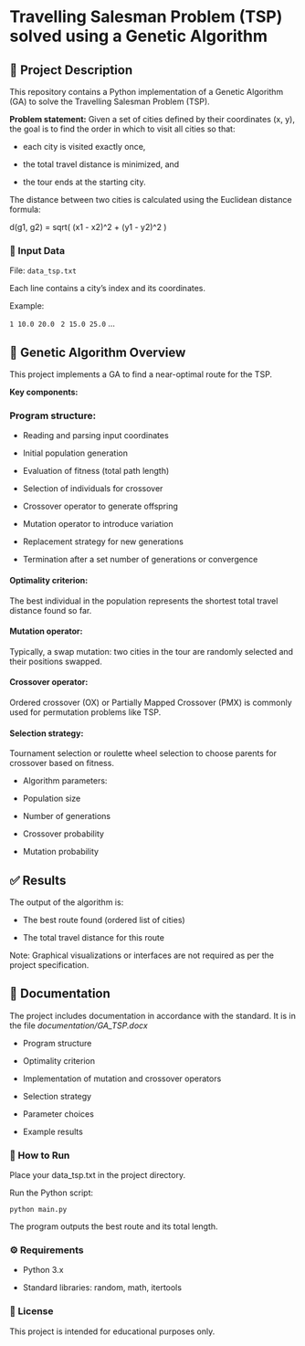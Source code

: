 # Travelling Salesman Problem (TSP) solved using a Genetic Algorithm

## 📌 Project Description
This repository contains a Python implementation of a Genetic Algorithm (GA) to solve the Travelling Salesman Problem (TSP).

**Problem statement:**
Given a set of cities defined by their coordinates (x, y), the goal is to find the order in which to visit all cities so that:

- each city is visited exactly once,

- the total travel distance is minimized, and

- the tour ends at the starting city.

The distance between two cities is calculated using the Euclidean distance formula:

d(g1, g2) = sqrt( (x1 - x2)^2 + (y1 - y2)^2 )

### 📂 Input Data

File: ```data_tsp.txt```

Each line contains a city’s index and its coordinates.

Example:

```1 10.0 20.0 ```
``` 2 15.0 25.0 ```
...
## 🧬 Genetic Algorithm Overview

This project implements a GA to find a near-optimal route for the TSP.

**Key components:**

### Program structure:

- Reading and parsing input coordinates

- Initial population generation

- Evaluation of fitness (total path length)

- Selection of individuals for crossover

- Crossover operator to generate offspring

- Mutation operator to introduce variation

- Replacement strategy for new generations

- Termination after a set number of generations or convergence

#### Optimality criterion:
The best individual in the population represents the shortest total travel distance found so far.

#### Mutation operator:
Typically, a swap mutation: two cities in the tour are randomly selected and their positions swapped.

#### Crossover operator:
Ordered crossover (OX) or Partially Mapped Crossover (PMX) is commonly used for permutation problems like TSP.

#### Selection strategy:
Tournament selection or roulette wheel selection to choose parents for crossover based on fitness.

- Algorithm parameters:

- Population size

- Number of generations

- Crossover probability

- Mutation probability

## ✅ Results
The output of the algorithm is:

- The best route found (ordered list of cities)

- The total travel distance for this route

Note:
Graphical visualizations or interfaces are not required as per the project specification.

## 📖 Documentation
The project includes documentation in accordance with the standard. It is in the file _documentation/GA_TSP.docx_

- Program structure

- Optimality criterion

- Implementation of mutation and crossover operators

- Selection strategy

- Parameter choices

- Example results

### 🚀 How to Run
Place your data_tsp.txt in the project directory.

Run the Python script:

```python main.py```

The program outputs the best route and its total length.

### ⚙️ Requirements
- Python 3.x

- Standard libraries: random, math, itertools

### 📑 License
This project is intended for educational purposes only.

